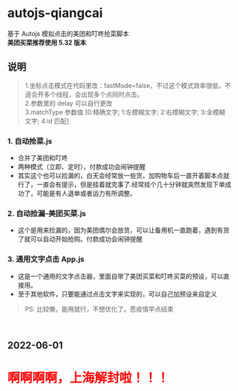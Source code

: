 # autojs-qiangcai

基于 Autojs 模拟点击的美团和叮咚抢菜脚本  
**美团买菜推荐使用 5.32 版本**

## 说明

> 1.坐标点击模式在代码里改：fastMode=false，不过这个模式效率很低，不适合开多个线程，会出现多个点同时点击。  
> 2.参数里的 delay 可以自行更改  
> 3.matchType 参数值 [0:精确文字; 1:左模糊文字; 2:右模糊文字; 3:全模糊文字; 4:id 匹配]

### 1. 自动抢菜.js

- 合并了美团和叮咚
- 两种模式（立即、定时），付款成功会闹钟提醒
- 其实这个也可以捡漏的，白天会经常放一些货，加购物车后一直开着脚本点就行了，一直会有提示，但是挂着就完事了.经常挂个几十分钟就突然发现下单成功了，可能是有人退单或者运力有所调整。

### 2. 自动捡漏-美团买菜.js

- 这个是用来捡漏的，因为美团偶尔会放货，可以让备用机一直跑着，遇到有货了就可以自动开始抢购。付款成功会闹钟提醒

### 3. 通用文字点击 App.js

- 这是一个通用的文字点击器，里面自带了美团买菜和叮咚买菜的预设，可以直接用。
- 至于其他软件，只要能通过点击文字来实现的，可以自己加预设来自定义

> PS: 比较懒，能用就行，不想优化了。愿疫情早点结束

<br/>

## 2022-06-01

<h1 style="color:red">啊啊啊啊，上海解封啦！！！</h1>
